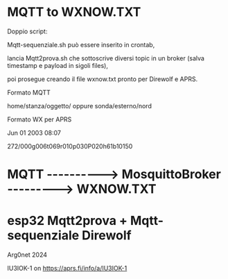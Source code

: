 # MQTT to WXNOW.TXT

Doppio script:

Mqtt-sequenziale.sh può essere inserito in crontab,

lancia Mqtt2prova.sh che sottoscrive diversi topic in un broker (salva timestamp e payload in sigoli files),

poi prosegue creando il file wxnow.txt pronto per Direwolf e APRS.

Formato MQTT 

home/stanza/oggetto/ oppure sonda/esterno/nord

Formato WX per APRS 

Jun 01 2003 08:07

272/000g006t069r010p030P020h61b10150


# MQTT ----------> MosquittoBroker --------->    WXNOW.TXT

# esp32     Mqtt2prova + Mqtt-sequenziale        Direwolf

Arg0net 2024

IU3IOK-1 on https://aprs.fi/info/a/IU3IOK-1
